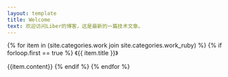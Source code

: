 ```yaml
---
layout: template
title: Welcome
text: 欢迎访问Liber的博客，这是最新的一篇技术文章。
---
```

{% for item in (site.categories.work join site.categories.work_ruby) %}
{% if forloop.first == true %}
《{{ item.title }}》  
  

{{item.content}}
{% endif %}
{% endfor %}